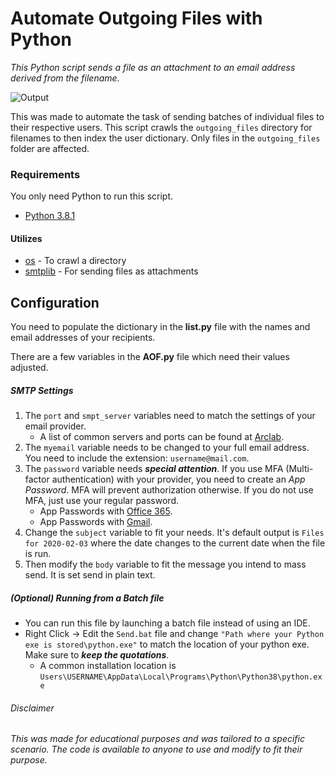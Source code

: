 # Automate Outgoing Files with Python
*This Python script sends a file as an attachment to an email address derived from the filename.*

![Output](https://i.imgur.com/2cY0q5b.png)


This was made to automate the task of sending batches of individual files to their respective users. This script crawls the ```outgoing_files``` directory for filenames to then index the user dictionary. Only files in the ```outgoing_files``` folder are affected. 

### Requirements
You only need Python to run this script.
* [Python 3.8.1](https://www.python.org/downloads/)

#### Utilizes
* [os](https://docs.python.org/3/library/os.html) - To crawl a directory
* [smtplib](https://docs.python.org/3/library/smtplib.html) - For sending files as attachments


## Configuration
You need to populate the dictionary in the **list.py** file with the names and email addresses of your recipients. 

There are a few variables in the **AOF.py** file which need their values adjusted.

##### SMTP Settings
1. The ```port``` and ```smpt_server``` variables need to match the settings of your email provider. 
   - A list of common servers and ports can be found at [Arclab](https://www.arclab.com/en/kb/email/list-of-smtp-and-pop3-servers-mailserver-list.html).
2. The ```myemail``` variable needs to be changed to your full email address. You need to include the extension: ```username@mail.com```.
3. The ```password``` variable needs ***special attention***. If you use MFA (Multi-factor authentication) with your provider, you need to create an _App Password_. MFA will prevent authorization otherwise. If you do not use MFA, just use your regular password.
   - App Passwords with [Office 365](https://support.office.com/en-us/article/Create-an-app-password-for-Office-365-3e7c860f-bda4-4441-a618-b53953ee1183).
   - App Passwords with [Gmail](https://support.google.com/accounts/answer/185833?hl=en).
4. Change the ```subject``` variable to fit your needs. It's default output is ```Files for 2020-02-03``` where the date changes to the current date when the file is run.
5. Then modify the ```body``` variable to fit the message you intend to mass send. It is set send in plain text.

##### (Optional) Running from a Batch file
- You can run this file by launching a batch file instead of using an IDE.
- Right Click -> Edit the ```Send.bat``` file and change ```"Path where your Python exe is stored\python.exe"``` to match the location of your python exe. Make sure to ***keep the quotations***.
  - A common installation location is ```Users\USERNAME\AppData\Local\Programs\Python\Python38\python.exe```

###### Disclaimer
*This was made for educational purposes and was tailored to a specific scenario. The code is available to anyone to use and modify to fit their purpose.*
